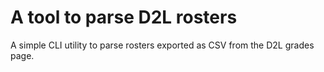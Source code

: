# A tool to parse D2L rosters

A simple CLI utility to parse rosters exported as CSV from the D2L grades page.